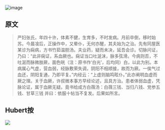 ![image](https://mmbiz.qpic.cn/mmbiz_jpg/KnkQiaUcAGWt9ib8QwaYtnEicAtq03ibUibaFc44hxeUwS03o6ZPN6JLhPaRgQNhwliaYicGyN6cCKKWS2OKClbeFrmicg/0?wx_fmt=jpeg)

## 原文  

>严妇张氏，年四十许，体素不健，生育多，不时发病。月前卒倒，移时始苏。今晨飡后，正操作中，又晕仆，无何亦醒，其夫始为之治。先有同屋医某诊为痫病，方书竹茹温胆汤。夫业药，疑而未决，延吾会诊。切脉问证，乃曰：“此非痫证，系血厥也。痫证当口吐涎沫，脉多弦滑。今病则否，不吐涎而脉微肢厥，面色晄（注：原书作‘白光’，后均同）白，以此为别。本病属心气虚，营血弱，经脉敷荣失调，阴阳不相顺接，故而为厥。一俟气过血还，阴阳复通，乃即平复。”内经云：“上虚则脑鸣眩仆。”此亦阐明血虚而厥之理。关于血厥，许叔微本事方早经论述，且具方治。患者体弱血虚，凭脉论证，属于血厥无疑。竟书给成方白薇汤：白薇三钱、当归八钱、党参五钱、甘草三钱 并曰：依服十帖当不复发。后果如所言。

## Hubert按  

![](https://upload-images.jianshu.io/upload_images/9738519-0aabc1e8a65f3ac5.png?imageMogr2/auto-orient/strip%7CimageView2/2/w/1240)  